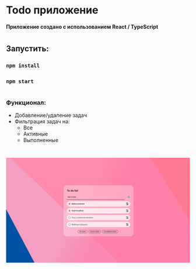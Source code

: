 # Todo приложение 

#### Приложение создано с использованием React / TypeScript

#

## Запустить:
### `npm install`
### `npm start`

#

### Функционал:

* Добавление/удаление задач
* Фильтрация задач на:
    - Все
    - Активные
    - Выполненные 

#

![Так он выглядит](src/assets/readmemd.png)

